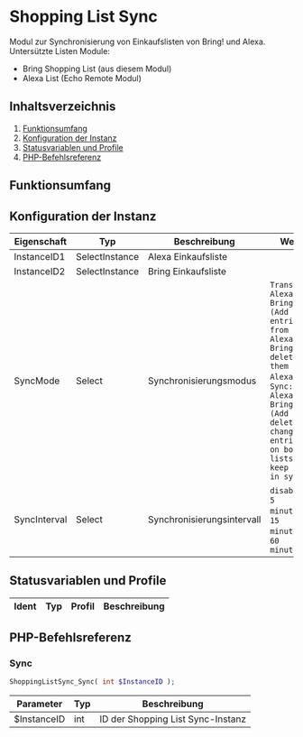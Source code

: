 # Shopping List Sync
Modul zur Synchronisierung von Einkaufslisten von Bring! und Alexa.
Untersützte Listen Module: 
*  Bring Shopping List (aus diesem Modul)
*  Alexa List (Echo Remote Modul)

## Inhaltsverzeichnis
1. [Funktionsumfang](#funktionsumfang)
2. [Konfiguration der Instanz](#konfiguration-der-instanz)
3. [Statusvariablen und Profile](#statusvariablen-und-profile)
4. [PHP-Befehlsreferenz](#php-befehlsreferenz)

## Funktionsumfang

## Konfiguration der Instanz

|Eigenschaft| Typ| Beschreibung| Wert |
|-----| -----| -----| ----- |
|InstanceID1 | SelectInstance | Alexa Einkaufsliste | |
|InstanceID2 | SelectInstance | Bring Einkaufsliste | |
|SyncMode | Select | Synchronisierungsmodus | `Transfer: Alexa → Bring! (Add entries from Alexa to Bring and delete them from Alexa)`, `Sync: Alexa ↔ Bring! (Add and delete changed entries on both lists to keep them in sync)`|
|SyncInterval | Select | Synchronisierungsintervall | `disabled`, `5 minutes`, `15 minutes`, `60 minutes`|

## Statusvariablen und Profile

|Ident| Typ| Profil| Beschreibung |
|-----| -----| -----| ----- |

## PHP-Befehlsreferenz

### Sync
```php
ShoppingListSync_Sync( int $InstanceID );
```
|Parameter| Typ| Beschreibung |
|-----| -----| ----- |
|$InstanceID |int |ID der Shopping List Sync-Instanz |
